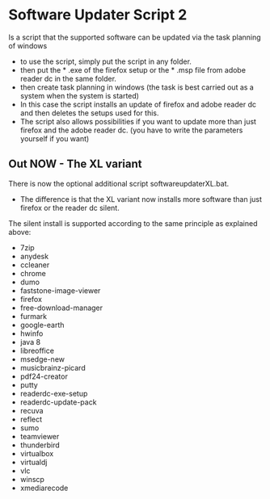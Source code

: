 # Software Updater Script 2
Is a script that the supported software can be updated via the task planning of windows

- to use the script, simply put the script in any folder.
- then put the * .exe of the firefox setup or the * .msp file from adobe reader dc in the same folder.
- then create task planning in windows (the task is best carried out as a system when the system is started)
- In this case the script installs an update of firefox and adobe reader dc and then deletes the setups used for this.
- The script also allows possibilities if you want to update more than just firefox and the adobe reader dc. (you have to write the parameters yourself if you want)

## Out NOW - The XL variant 
There is now the optional additional script softwareupdaterXL.bat.
- The difference is that the XL variant now installs more software than just firefox or the reader dc silent.

The silent install is supported according to the same principle as explained above:
- 7zip
- anydesk
- ccleaner
- chrome
- dumo
- faststone-image-viewer
- firefox
- free-download-manager
- furmark
- google-earth
- hwinfo
- java 8
- libreoffice
- msedge-new
- musicbrainz-picard
- pdf24-creator
- putty
- readerdc-exe-setup
- readerdc-update-pack
- recuva
- reflect
- sumo
- teamviewer
- thunderbird
- virtualbox
- virtualdj
- vlc
- winscp
- xmediarecode
